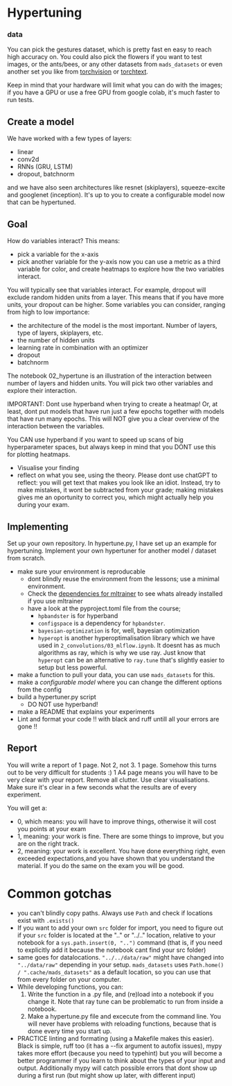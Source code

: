 # Hypertuning
### data
You can pick the gestures dataset, which is pretty fast en easy to reach high accuracy on.
You could also pick the flowers if you want to test images, or the ants/bees, or any other datasets from `mads_datasets` or even another set you like from [torchvision](https://pytorch.org/vision/0.8/datasets.html) or [torchtext](https://pytorch.org/text/stable/datasets.html#imdb).

Keep in mind that your hardware will limit what you can do with the images; if you have a GPU or use a free GPU from google colab, it's much faster to run tests.

## Create a model
We have worked with a few types of layers:
- linear
- conv2d
- RNNs (GRU, LSTM)
- dropout, batchnorm

and we have also seen architectures like resnet (skiplayers), squeeze-excite and googlenet (inception).
It's up to you to create a configurable model now that can be hypertuned.

## Goal
How do variables interact?
This means:
- pick a variable for the x-axis
- pick another variable for the y-axis
now you can use a metric as a third variable for color, and create heatmaps to explore how the two variables interact.

You will typically see that variables interact. For example, dropout will exclude random hidden units from a layer. This means that if you have more units, your dropout can be higher. Some variables you can consider, ranging from high to low importance:
- the architecture of the model is the most important. Number of layers, type of layers, skiplayers, etc.
- the number of hidden units
- learning rate in combination with an optimizer
- dropout
- batchnorm

The notebook 02_hypertune is an illustration of the interaction between number of layers and hidden units.
You will pick two other variables and explore their interaction.

IMPORTANT:
Dont use hyperband when trying to create a heatmap! Or, at least, dont put models that have run just a few epochs together with models that have run many epochs. This will NOT give you a clear overview of the interaction between the variables.

You CAN use hyperband if you want to speed up scans of big hyperparameter spaces, but always keep in mind that you DONT use this for plotting heatmaps.

- Visualise your finding
- reflect on what you see, using the theory. Please dont use chatGPT to reflect: you will get text that makes you look like an idiot. Instead, try to make mistakes, it wont be subtracted from your grade; making mistakes gives me an oportunity to correct you, which might actually help you during your exam.


## Implementing
Set up your own repository.
In hypertune.py, I have set up an example for hypertuning.
Implement your own hypertuner for another model / dataset from scratch.

- make sure your environment is reproducable
    - dont blindly reuse the environment from the lessons; use a minimal environment.
    - Check the [dependencies for mltrainer](https://github.com/raoulg/mltrainer/blob/main/pyproject.toml) to see whats already installed if you use mltrainer
    - have a look at the pyproject.toml file from the course;
        - `hpbandster` is for hyperband
        - `configspace` is a dependency for `hpbandster`.
        - `bayesian-optimization` is for, well, bayesian optimization
        - `hyperopt` is another hyperoptimalisation library which we have used in `2_convolutions/03_mlflow.ipynb`. It doesnt has as much algorithms as ray, which is why we use ray. Just know that `hyperopt` can be an alternative to `ray.tune` that's slightly easier to setup but less powerful.
- make a function to pull your data, you can use `mads_datasets` for this.
- make a *configurable model* where you can change the different options from the config
- build a hypertuner.py script
    - DO NOT use hyperband!
- make a README that explains your experiments
- Lint and format your code !! with black and ruff untill all your errors are gone !!

## Report
You will write a report of 1 page. Not 2, not 3. 1 page. Somehow this turns out to be very difficult for students :)
1 A4 page means you will have to be very clear with your report. Remove all clutter. Use clear visualisations. Make sure it's clear in a few seconds what the results are of every experiment.

You will get a:
- 0, which means: you will have to improve things, otherwise it will cost you points at your exam
- 1, meaning: your work is fine. There are some things to improve, but you are on the right track.
- 2, meaning: your work is excellent. You have done everything right, even exceeded expectations,and you have shown that you understand the material. If you do the same on the exam you will be good.

# Common gotchas

- you can't blindly copy paths. Always use `Path` and check if locations exist with `.exists()`
- If you want to add your own `src` folder for import, you need to figure out if your `src` folder is located at the ".." or "../.." location, relative to your notebook for a `sys.path.insert(0, "..")` command (that is, if you need to explicitly add it because the notebook cant find your src folder)
- same goes for datalocations. `"../../data/raw"` might have changed into `"../data/raw"` depending in your setup. `mads_datasets` uses `Path.home() / ".cache/mads_datasets"` as a default location, so you can use that from every folder on your computer.
- While developing functions, you can:
    1. Write the function in a .py file, and (re)load into a notebook if you change it. Note that ray tune can be problematic to run from inside a notebook.
    2. Make a hypertune.py file and excecute from the command line. You will never have problems with reloading functions, because that is done every time you start up.
- PRACTICE linting and formating (using a Makefile makes this easier). Black is simple, ruff too (it has a --fix argument to autofix issues), mypy takes more effort (because you need to typehint) but you will become a better programmer if you learn to think about the types of your input and output. Additionally mypy will catch possible errors that dont show up during a first run (but might show up later, with different input)